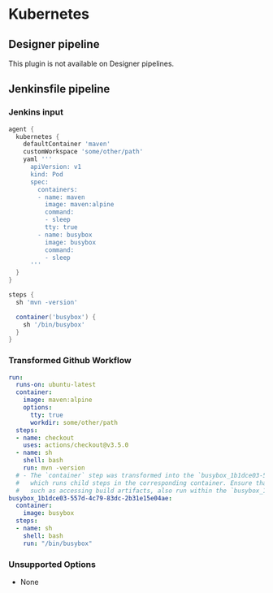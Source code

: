# Kubernetes

## Designer pipeline

This plugin is not available on Designer pipelines.

## Jenkinsfile pipeline

### Jenkins input

```groovy
agent {
  kubernetes {
    defaultContainer 'maven'
    customWorkspace 'some/other/path'
    yaml '''
      apiVersion: v1
      kind: Pod
      spec:
        containers:
        - name: maven
          image: maven:alpine
          command:
          - sleep
          tty: true
        - name: busybox
          image: busybox
          command:
          - sleep
      '''
  }
}

steps {
  sh 'mvn -version'

  container('busybox') {
    sh '/bin/busybox'
  }
}
```

### Transformed Github Workflow

```yaml
run:
  runs-on: ubuntu-latest
  container:
    image: maven:alpine
    options:
      tty: true
      workdir: some/other/path
  steps:
  - name: checkout
    uses: actions/checkout@v3.5.0
  - name: sh
    shell: bash
    run: mvn -version
  # - The `container` step was transformed into the `busybox_1b1dce03-557d-4c79-83dc-2b31e15e04ae` job
  #   which runs child steps in the corresponding container. Ensure that all steps that depend on this job,
  #   such as accessing build artifacts, also run within the `busybox_1b1dce03-557d-4c79-83dc-2b31e15e04ae` job.
busybox_1b1dce03-557d-4c79-83dc-2b31e15e04ae:
  container:
    image: busybox
  steps:
  - name: sh
    shell: bash
    run: "/bin/busybox"
```

### Unsupported Options

- None
